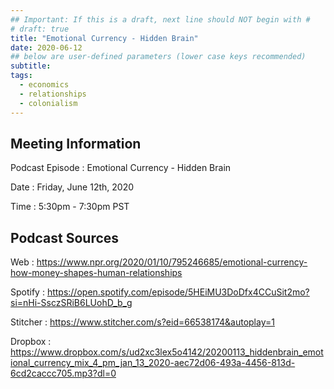 ```yaml
---
## Important: If this is a draft, next line should NOT begin with #
# draft: true
title: "Emotional Currency - Hidden Brain"
date: 2020-06-12
## below are user-defined parameters (lower case keys recommended)
subtitle:
tags:
  - economics
  - relationships
  - colonialism
---
```


## Meeting Information

Podcast Episode
:   Emotional Currency - Hidden Brain

Date
:   Friday, June 12th, 2020

Time
:   5:30pm - 7:30pm PST

## Podcast Sources

Web
:   https://www.npr.org/2020/01/10/795246685/emotional-currency-how-money-shapes-human-relationships

Spotify 
:   https://open.spotify.com/episode/5HEiMU3DoDfx4CCuSit2mo?si=nHi-SsczSRiB6LUohD_b_g

Stitcher
:    https://www.stitcher.com/s?eid=66538174&autoplay=1

Dropbox 
:    https://www.dropbox.com/s/ud2xc3lex5o4142/20200113_hiddenbrain_emotional_currency_mix_4_pm_jan_13_2020-aec72d06-493a-4456-813d-6cd2caccc705.mp3?dl=0

<!--
 created 2020-07-13 16:10:00.968791 -0700 PDT m=+0.063625924
-->
